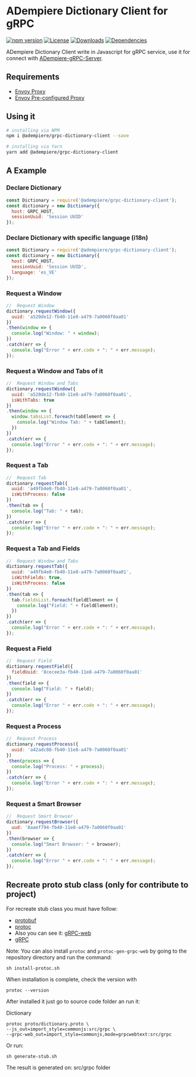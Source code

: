 # ADempiere Dictionary Client for gRPC

[![npm version](https://img.shields.io/npm/v/@adempiere/grpc-dictionary-client.svg)](https://www.npmjs.com/package/@adempiere/grpc-dictionary-client)
[![License](https://img.shields.io/npm/l/@adempiere/grpc-dictionary-client.svg)](https://github.com/erpcya/grpc-dictionary-client/blob/master/LICENSE)
[![Downloads](https://img.shields.io/npm/dm/@adempiere/grpc-dictionary-client.svg)](https://www.npmjs.com/package/@adempiere/grpc-dictionary-client)
[![Dependencies](https://img.shields.io/librariesio/github/erpcya/grpc-dictionary-client.svg)](https://www.npmjs.com/package/@adempiere/grpc-dictionary-client)

ADempiere Dictionary Client write in Javascript for gRPC service, use it for connect with
[ADempiere-gRPC-Server](https://github.com/erpcya/adempiere-gRPC-Server).

## Requirements
- [Envoy Proxy](https://www.envoyproxy.io/)
- [Envoy Pre-configured Proxy](https://github.com/erpcya/gRPC-Envoy-Proxy)

## Using it

``` bash
# installing via NPM
npm i @adempiere/grpc-dictionary-client --save
```
``` bash
# installing via Yarn
yarn add @adempiere/grpc-dictionary-client
```

## A Example
### Declare Dictionary
```javascript
const Dictionary = require('@adempiere/grpc-dictionary-client');
const dictionary = new Dictionary({
  host: GRPC_HOST,
  sessionUuid: 'Session UUID'
});
```

### Declare Dictionary with specific language (i18n)
```javascript
const Dictionary = require('@adempiere/grpc-dictionary-client');
const dictionary = new Dictionary({
  host: GRPC_HOST,
  sessionUuid: 'Session UUID',
  language: 'es_VE'
});
```

### Request a Window
```javascript
//  Request Window
dictionary.requestWindow({
  uuid: 'a520de12-fb40-11e8-a479-7a0060f0aa01'
})
.then(window => {
  console.log("Window: " + window);
})
.catch(err => {
  console.log("Error " + err.code + ": " + err.message);
});
```

### Request a Window and Tabs of it
```javascript
//  Request Window and Tabs
dictionary.requestWindow({
  uuid: 'a520de12-fb40-11e8-a479-7a0060f0aa01',
  isWithTabs: true
})
.then(window => {
  window.tabsList.foreach(tabElement => {
    console.log("Window Tab: " + tabElement);
  })
})
.catch(err => {
  console.log("Error " + err.code + ": " + err.message);
});
```

### Request a Tab
```javascript
//  Request Tab
dictionary.requestTab({
  uuid: 'a49fb4e0-fb40-11e8-a479-7a0060f0aa01',
  isWithProcess: false
})
.then(tab => {
  console.log("Tab: " + tab);
})
.catch(err => {
  console.log("Error " + err.code + ": " + err.message);
});
```

### Request a Tab and Fields
```javascript
//  Request Window and Tabs
dictionary.requestTab({
  uuid: 'a49fb4e0-fb40-11e8-a479-7a0060f0aa01',
  isWithFields: true,
  isWithProcess: false
})
.then(tab => {
  tab.fieldsList.foreach(fieldElement => {
    console.log("Field: " + fieldElement);
  })
})
.catch(err => {
  console.log("Error " + err.code + ": " + err.message);
});
```

### Request a Field
```javascript
//  Request Field
dictionary.requestField({
  fieldUuid: '8cecee3a-fb40-11e8-a479-7a0060f0aa01'
})
.then(field => {
  console.log("Field: " + field);
})
.catch(err => {
  console.log("Error " + err.code + ": " + err.message);
});
```

### Request a Process
```javascript
//  Request Process
dictionary.requestProcess({
  uuid: 'a42adc88-fb40-11e8-a479-7a0060f0aa01'
})
.then(process => {
  console.log("Process: " + process);
})
.catch(err => {
  console.log("Error " + err.code + ": " + err.message);
});
```

### Request a Smart Browser
```javascript
//  Request Smart Browser
dictionary.requestBrowser({
  uud: '8aaef794-fb40-11e8-a479-7a0060f0aa01'
})
.then(browser => {
  console.log("Smart Browser: " + browser);
})
.catch(err => {
  console.log("Error " + err.code + ": " + err.message);
});
```


## Recreate proto stub class (only for contribute to project)
For recreate stub class you must have follow:
- [protobuf](https://github.com/protocolbuffers/protobuf/releases)
- [protoc](https://github.com/grpc/grpc-web/releases)
- Also you can see it: [gRPC-web](https://github.com/grpc/grpc-web)
- [gRPC](https://grpc.io/docs/tutorials/basic/web.html)

Note: You can also install `protoc` and `protoc-gen-grpc-web` by going to the repository directory and run the command:
```Shell
sh install-protoc.sh
```

When installation is complete, check the version with
```Shell
protoc --version
```

After installed it just go to source code folder an run it:

Dictionary
```Shell
protoc proto/dictionary.proto \
--js_out=import_style=commonjs:src/grpc \
--grpc-web_out=import_style=commonjs,mode=grpcwebtext:src/grpc
```

Or run:
```Shell
sh generate-stub.sh
```
The result is generated on: src/grpc folder
